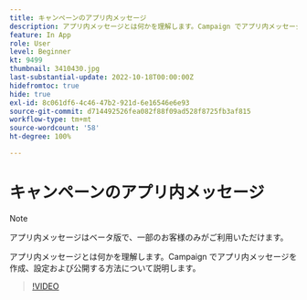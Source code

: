 ```yaml
---
title: キャンペーンのアプリ内メッセージ
description: アプリ内メッセージとは何かを理解します。Campaign でアプリ内メッセージを作成、設定および公開する方法について説明します。
feature: In App
role: User
level: Beginner
kt: 9499
thumbnail: 3410430.jpg
last-substantial-update: 2022-10-18T00:00:00Z
hidefromtoc: true
hide: true
exl-id: 8c061df6-4c46-47b2-921d-6e16546e6e93
source-git-commit: d714492526fea082f88f09ad528f8725fb3af815
workflow-type: tm+mt
source-wordcount: '58'
ht-degree: 100%

---
```


# キャンペーンのアプリ内メッセージ

>[!NOTE]
> 
> アプリ内メッセージはベータ版で、一部のお客様のみがご利用いただけます。

アプリ内メッセージとは何かを理解します。Campaign でアプリ内メッセージを作成、設定および公開する方法について説明します。

>[!VIDEO](https://video.tv.adobe.com/v/3410430?quality=12&learn=on)
